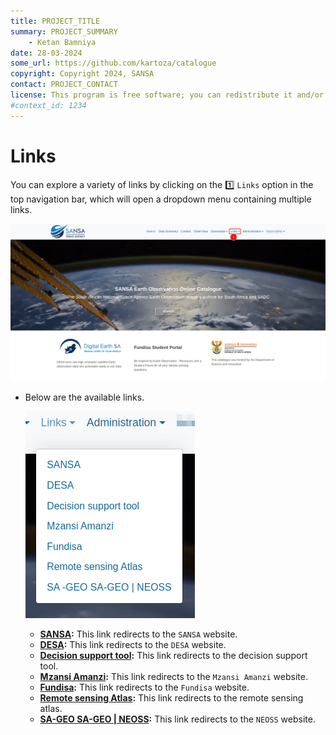 ```yaml
---
title: PROJECT_TITLE
summary: PROJECT_SUMMARY
    - Ketan Bamniya
date: 28-03-2024
some_url: https://github.com/kartoza/catalogue
copyright: Copyright 2024, SANSA
contact: PROJECT_CONTACT
license: This program is free software; you can redistribute it and/or modify it under the terms of the GNU Affero General Public License as published by the Free Software Foundation; either version 3 of the License, or (at your option) any later version.
#context_id: 1234
---
```


# Links

You can explore a variety of links by clicking on the 1️⃣ `Links` option in the top navigation bar, which will open a dropdown menu containing multiple links.

[![Home Page](./img/links-img-1.png)](./img/links-img-1.png)

* Below are the available links.
    
    [![Links](./img/links-img-2.png)](./img/links-img-2.png)

    * **[SANSA](https://www.sansa.org.za/):** This link redirects to the `SANSA` website.
    * **[DESA](https://desa.sansa.org.za/):** This link redirects to the `DESA` website.
    * **[Decision support tool](http://products.sansa.org.za/mapApp/index.html):** This link redirects to the decision support tool.
    * **[Mzansi Amanzi](https://water-southafrica.co.za/):** This link redirects to the `Mzansi Amanzi` website.
    * **[Fundisa](http://fundisa.sansa.org.za/):** This link redirects to the `Fundisa` website.
    * **[Remote sensing Atlas](http://atlas.sansa.org.za/):** This link redirects to the remote sensing atlas.
    * **[SA-GEO SA-GEO | NEOSS](https://neoss.co.za/):** This link redirects to the `NEOSS` website.
    